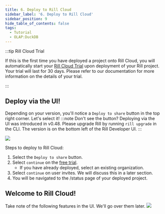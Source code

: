 ```yaml
---
title: 6. Deploy to Rill Cloud
sidebar_label: '6. Deploy to Rill Cloud'
sidebar_position: 9
hide_table_of_contents: false
tags:
  - Tutorial
  - OLAP:DuckDB
---
```

:::tip Rill Cloud Trial

If this is the first time you have deployed a project onto Rill Cloud, you will automatically start your [Rill Cloud Trial](/other/plans#trial-plan) upon deployment of your Rill project. Your trial will last for 30 days. Please refer to our documentation for more information on the details of your trial.

:::

## Deploy via the UI!


Depending on your version, you'll notice a `Deploy to share` button in the top right corner. Let's select it!
:::note Don't see the button?
Deploying via the UI was introduced in v0.48. Please upgrade Rill by running `rill upgrade` in the CLI. The version is on the bottom left of the Rill Developer UI.
:::

<img src = '/img/tutorials/rill-basics/deploy-ui.gif' class='rounded-gif' />
<br />

Steps to deploy to Rill Cloud:
1. Select the `Deploy to share` button.
2. Select `continue` on the [free trial](https://www.rilldata.com/pricing).
    - If you have already deployed, select an existing organization.
3. Select `continue` on user invites. We will discuss this in a later section.
4. You will be navigated to the /status page of your deployed project.



## Welcome to Rill Cloud!
Take note of the following features in the UI. We'll go over them later.
<img src = '/img/tutorials/rill-basics/ui-explained.gif' class='rounded-gif' />
